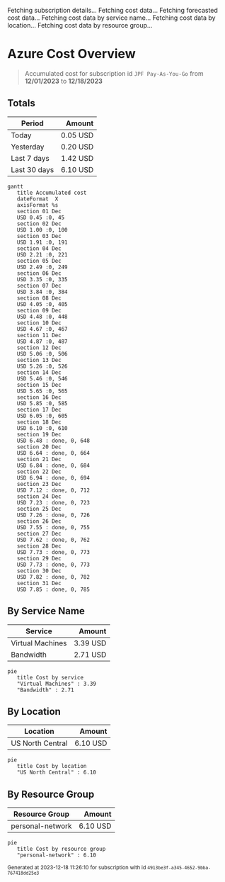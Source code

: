 Fetching subscription details...
Fetching cost data...
Fetching forecasted cost data...
Fetching cost data by service name...
Fetching cost data by location...
Fetching cost data by resource group...
# Azure Cost Overview

> Accumulated cost for subscription id `JPF Pay-As-You-Go` from **12/01/2023** to **12/18/2023**

## Totals

|Period|Amount|
|---|---:|
|Today|0.05 USD|
|Yesterday|0.20 USD|
|Last 7 days|1.42 USD|
|Last 30 days|6.10 USD|

```mermaid
gantt
   title Accumulated cost
   dateFormat  X
   axisFormat %s
   section 01 Dec
   USD 0.45 :0, 45
   section 02 Dec
   USD 1.00 :0, 100
   section 03 Dec
   USD 1.91 :0, 191
   section 04 Dec
   USD 2.21 :0, 221
   section 05 Dec
   USD 2.49 :0, 249
   section 06 Dec
   USD 3.35 :0, 335
   section 07 Dec
   USD 3.84 :0, 384
   section 08 Dec
   USD 4.05 :0, 405
   section 09 Dec
   USD 4.48 :0, 448
   section 10 Dec
   USD 4.67 :0, 467
   section 11 Dec
   USD 4.87 :0, 487
   section 12 Dec
   USD 5.06 :0, 506
   section 13 Dec
   USD 5.26 :0, 526
   section 14 Dec
   USD 5.46 :0, 546
   section 15 Dec
   USD 5.65 :0, 565
   section 16 Dec
   USD 5.85 :0, 585
   section 17 Dec
   USD 6.05 :0, 605
   section 18 Dec
   USD 6.10 :0, 610
   section 19 Dec
   USD 6.48 : done, 0, 648
   section 20 Dec
   USD 6.64 : done, 0, 664
   section 21 Dec
   USD 6.84 : done, 0, 684
   section 22 Dec
   USD 6.94 : done, 0, 694
   section 23 Dec
   USD 7.12 : done, 0, 712
   section 24 Dec
   USD 7.23 : done, 0, 723
   section 25 Dec
   USD 7.26 : done, 0, 726
   section 26 Dec
   USD 7.55 : done, 0, 755
   section 27 Dec
   USD 7.62 : done, 0, 762
   section 28 Dec
   USD 7.73 : done, 0, 773
   section 29 Dec
   USD 7.73 : done, 0, 773
   section 30 Dec
   USD 7.82 : done, 0, 782
   section 31 Dec
   USD 7.85 : done, 0, 785
```

## By Service Name

|Service|Amount|
|---|---:|
|Virtual Machines|3.39 USD|
|Bandwidth|2.71 USD|

```mermaid
pie
   title Cost by service
   "Virtual Machines" : 3.39
   "Bandwidth" : 2.71
```

## By Location

|Location|Amount|
|---|---:|
|US North Central|6.10 USD|

```mermaid
pie
   title Cost by location
   "US North Central" : 6.10
```

## By Resource Group

|Resource Group|Amount|
|---|---:|
|personal-network|6.10 USD|

```mermaid
pie
   title Cost by resource group
   "personal-network" : 6.10
```

<sup>Generated at 2023-12-18 11:26:10 for subscription with id `4913be3f-a345-4652-9bba-767418dd25e3`</sup>
